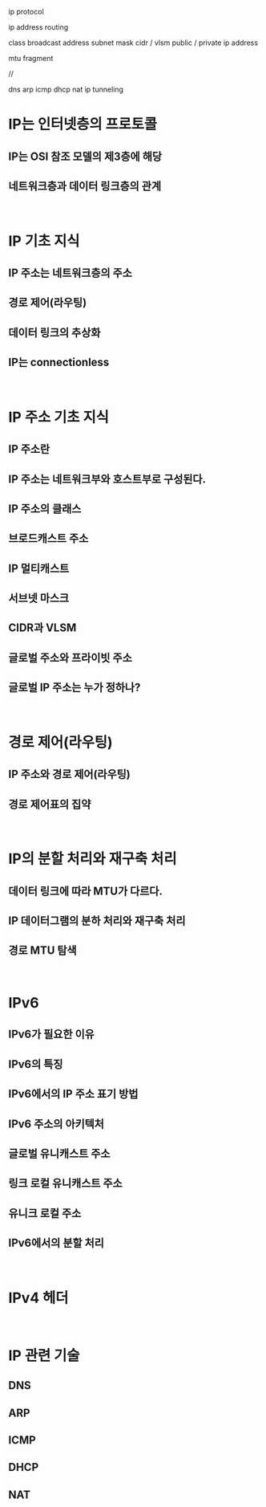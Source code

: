 ip protocol

ip address
routing

class
broadcast address
subnet mask
cidr / vlsm
public / private ip address

mtu
fragment

//

dns
arp
icmp
dhcp
nat
ip tunneling
<br/>

# IP는 인터넷층의 프로토콜
## IP는 OSI 참조 모델의 제3층에 해당
## 네트워크층과 데이터 링크층의 관계
<br/>

# IP 기초 지식
## IP 주소는 네트워크층의 주소
## 경로 제어(라우팅)
## 데이터 링크의 추상화
## IP는 connectionless
<br/>

# IP 주소 기초 지식
## IP 주소란
## IP 주소는 네트워크부와 호스트부로 구성된다.
## IP 주소의 클래스
## 브로드캐스트 주소
## IP 멀티캐스트
## 서브넷 마스크
## CIDR과 VLSM
## 글로벌 주소와 프라이빗 주소
## 글로벌 IP 주소는 누가 정하나?
<br/>

# 경로 제어(라우팅)
## IP 주소와 경로 제어(라우팅)
## 경로 제어표의 집약
<br/>

# IP의 분할 처리와 재구축 처리
## 데이터 링크에 따라 MTU가 다르다.
## IP 데이터그램의 분하 처리와 재구축 처리
## 경로 MTU 탐색
<br/>

# IPv6
## IPv6가 필요한 이유
## IPv6의 특징
## IPv6에서의 IP 주소 표기 방법
## IPv6 주소의 아키텍처
## 글로벌 유니캐스트 주소
## 링크 로컬 유니캐스트 주소
## 유니크 로컬 주소
## IPv6에서의 분할 처리
<br/>

# IPv4 헤더
<br/>

# IP 관련 기술
## DNS
## ARP
## ICMP
## DHCP
## NAT

